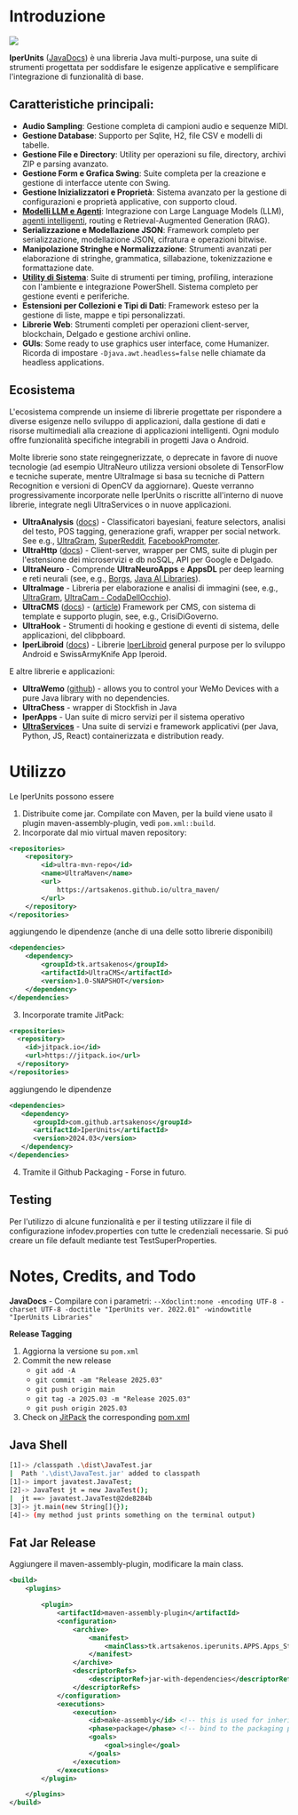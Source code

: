 # Introduzione

[![](https://jitpack.io/v/artsakenos/IperUnits.svg)](https://jitpack.io/#artsakenos/IperUnits)

**IperUnits** ([JavaDocs](https://artsakenos.github.io/ultra_lib_docs/IperUnits/index.html)) è una libreria Java multi-purpose,
una suite di strumenti progettata per soddisfare le esigenze applicative e semplificare l'integrazione di funzionalità di base.

## Caratteristiche principali:

- **Audio Sampling**: Gestione completa di campioni audio e sequenze MIDI.
- **Gestione Database**: Supporto per Sqlite, H2, file CSV e modelli di tabelle.
- **Gestione File e Directory**: Utility per operazioni su file, directory, archivi ZIP e parsing avanzato.
- **Gestione Form e Grafica Swing**: Suite completa per la creazione e gestione di interfacce utente con Swing.
- **Gestione Inizializzatori e Proprietà**: Sistema avanzato per la gestione di configurazioni e proprietà applicative, con supporto cloud.
- **[Modelli LLM e Agenti](./src/main/java/tk/artsakenos/iperunits/llm/Readme.md)**: 
    Integrazione con Large Language Models (LLM), 
    [agenti intelligenti](https://infodev.wordpress.com/2023/11/15/ai-agents/), routing e Retrieval-Augmented Generation (RAG).
- **Serializzazione e Modellazione JSON**: Framework completo per serializzazione, modellazione JSON, cifratura e operazioni bitwise.
- **Manipolazione Stringhe e Normalizzazione**: Strumenti avanzati per elaborazione di stringhe, grammatica, sillabazione, tokenizzazione e formattazione date.
- **[Utility di Sistema](./src/main/java/tk/artsakenos/iperunits/system/Readme.md)**: 
    Suite di strumenti per timing, profiling, interazione con l'ambiente e integrazione PowerShell.
    Sistema completo per gestione eventi e periferiche.
- **Estensioni per Collezioni e Tipi di Dati**: Framework esteso per la gestione di liste, mappe e tipi personalizzati.
- **Librerie Web**: Strumenti completi per operazioni client-server, blockchain, Delgado e gestione archivi online.
- **GUIs**: Some ready to use graphics user interface, come Humanizer. Ricorda di impostare `-Djava.awt.headless=false` nelle chiamate da headless applications.

## Ecosistema

L'ecosistema comprende un insieme di librerie progettate per rispondere a diverse esigenze nello sviluppo di applicazioni,
dalla gestione di dati e risorse multimediali alla creazione di applicazioni intelligenti.
Ogni modulo offre funzionalità specifiche integrabili in progetti Java o Android.

Molte librerie sono state reingegnerizzate, o deprecate in favore di nuove tecnologie
(ad esempio UltraNeuro utilizza versioni obsolete di TensorFlow e tecniche superate,
mentre UltraImage si basa su tecniche di Pattern Recognition e versioni di OpenCV da aggiornare).
Queste verranno progressivamente incorporate nelle IperUnits o riscritte all'interno di nuove librerie,
integrate negli UltraServices o in nuove applicazioni.

* **UltraAnalysis** ([docs](https://artsakenos.github.io/ultra_lib_docs/UltraAnalysis/index.html)) - Classificatori bayesiani, feature selectors, analisi del testo, POS tagging, generazione grafi, wrapper per social network. See e.g., [UltraGram](https://infodev.wordpress.com/2018/04/05/ultracms-uscenno-release/), [SuperReddit](https://infodev.wordpress.com/2017/01/20/esperimenti-con-reddit/), [FacebookPromoter](https://infodev.wordpress.com/2015/07/10/facebook-promoter/).
* **UltraHttp** ([docs](https://artsakenos.github.io/ultra_lib_docs/UltraHttp/index.html)) - Client-server, wrapper per CMS, suite di plugin per l'estensione dei microservizi e db noSQL, API per Google e Delgado.
* **UltraNeuro** - Comprende **UltraNeuroApps** e **AppsDL** per deep learning e reti neurali (see, e.g., [Borgs](https://infodev.wordpress.com/2018/04/15/borgs/), [Java AI Libraries](https://infodev.wordpress.com/2018/04/10/testing-some-java-ai-libraries/)).
* **UltraImage** - Libreria per elaborazione e analisi di immagini (see, e.g., [UltraGram](https://infodev.wordpress.com/2020/12/05/ultragram-bot-intergeptor-deluxe-2020/), [UltraCam - CodaDellOcchio](https://infodev.wordpress.com/2013/11/05/ultracam/)).
* **UltraCMS** ([docs](https://artsakenos.github.io/ultra_lib_docs/UltraCMS/index.html)) - ([article](https://infodev.wordpress.com/2018/04/05/ultracms-uscenno-release/)) Framework per CMS, con sistema di template e supporto plugin, see, e.g., CrisiDiGoverno.
* **UltraHook** - Strumenti di hooking e gestione di eventi di sistema, delle applicazioni, del clibpboard.
* **IperLibroid** ([docs](https://artsakenos.github.io/ultra_lib_docs/IperLibroid/index.html)) - Librerie [IperLibroid](https://github.com/artsakenos/Iperoid) general purpose per lo sviluppo Android e SwissArmyKnife App Iperoid.

E altre librerie e applicazioni:
* **UltraWemo** ([github](https://github.com/artsakenos/UltraWemo)) - allows you to control your WeMo Devices with a pure Java library with no dependencies.
* **UltraChess** - wrapper di Stockfish in Java
* **IperApps** - Uan suite di micro servizi per il sistema operativo
* [**UltraServices**](https://github.com/artsakenos/UltraServices) - Una suite di servizi e framework applicativi (per Java, Python, JS, React) containerizzata e distribution ready.


# Utilizzo
Le IperUnits possono essere
1. Distribuite come jar. Compilate con Maven,
   per la build viene usato il plugin maven-assembly-plugin, vedi `pom.xml::build`.
2. Incorporate dal mio virtual maven repository:
```xml    
<repositories>
    <repository>
        <id>ultra-mvn-repo</id>
        <name>UltraMaven</name>
        <url>
            https://artsakenos.github.io/ultra_maven/
        </url>
    </repository>
</repositories>
```
aggiungendo le dipendenze (anche di una delle sotto librerie disponibili)
```xml    
<dependencies>
    <dependency>
        <groupId>tk.artsakenos</groupId>
        <artifactId>UltraCMS</artifactId>
        <version>1.0-SNAPSHOT</version>
    </dependency> 
</dependencies>
```
3. Incorporate tramite JitPack:
```xml    
<repositories>
  <repository>
    <id>jitpack.io</id>
    <url>https://jitpack.io</url>
  </repository>
</repositories>
```
aggiungendo le dipendenze
```xml    
<dependencies>
   <dependency>
      <groupId>com.github.artsakenos</groupId>
      <artifactId>IperUnits</artifactId>
      <version>2024.03</version>
   </dependency>
</dependencies>
```
4. Tramite il Github Packaging - Forse in futuro.


## Testing
Per l'utilizzo di alcune funzionalità e per il testing utilizzare il file di configurazione infodev.properties con tutte le credenziali necessarie.
Si puó creare un file default mediante test TestSuperProperties.


# Notes, Credits, and Todo

**JavaDocs** -
Compilare con i parametri:
`--Xdoclint:none -encoding UTF-8 -charset UTF-8 -doctitle "IperUnits ver. 2022.01" -windowtitle "IperUnits Libraries"`

**Release Tagging**

1. Aggiorna la versione su `pom.xml`
2. Commit the new release
    - `git add -A`
    - `git commit -am "Release 2025.03"`
    - `git push origin main`
    - `git tag -a 2025.03 -m "Release 2025.03"`
    - `git push origin 2025.03`
3. Check on [JitPack](https://jitpack.io/#artsakenos/IperUnits) 
   the corresponding [pom.xml](https://jitpack.io/com/github/artsakenos/IperUnits/2024.03/pom.xml)


## Java Shell

```bash
[1]-> /classpath .\dist\JavaTest.jar
|  Path '.\dist\JavaTest.jar' added to classpath
[1]-> import javatest.JavaTest;
[2]-> JavaTest jt = new JavaTest();
|  jt ==> javatest.JavaTest@2de8284b
[3]-> jt.main(new String[]{});
[4]-> (my method just prints something on the terminal output)
```


## Fat Jar Release

Aggiungere il maven-assembly-plugin, modificare la main class.

```xml    
<build>
    <plugins>

        <plugin>
            <artifactId>maven-assembly-plugin</artifactId>
            <configuration>
                <archive>
                    <manifest>
                        <mainClass>tk.artsakenos.iperunits.APPS.Apps_Starter</mainClass>
                    </manifest>
                </archive>
                <descriptorRefs>
                    <descriptorRef>jar-with-dependencies</descriptorRef>
                </descriptorRefs>
            </configuration>
            <executions>
                <execution>
                    <id>make-assembly</id> <!-- this is used for inheritance merges -->
                    <phase>package</phase> <!-- bind to the packaging phase -->
                    <goals>
                        <goal>single</goal>
                    </goals>
                </execution>
            </executions>
        </plugin>

    </plugins>
</build>
```
